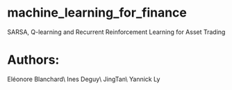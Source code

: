 # machine_learning_for_finance
SARSA, Q-learning and Recurrent Reinforcement Learning for Asset Trading 


# Authors:
Eléonore Blanchard\\
Ines Deguy\\
JingTan\\
Yannick Ly
